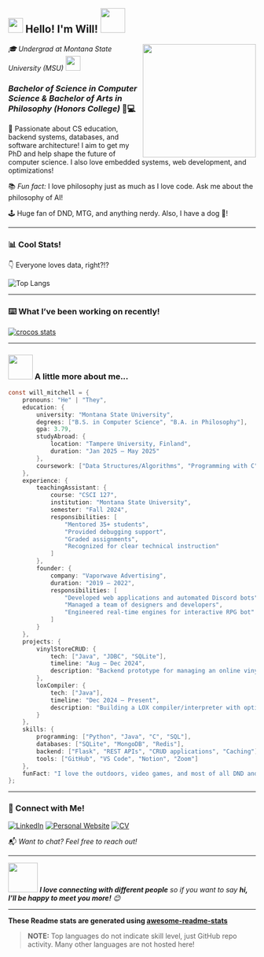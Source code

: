 <h2><img src="https://emojis.slackmojis.com/emojis/images/1531849430/4246/blob-sunglasses.gif?1531849430" width="30"/> Hello! I'm Will! <img src="https://gifdb.com/images/high/coding-animated-laptop-flow-stream-ja04010rm5o68zfk.webp" width="50"></h2>

<img align='right' src="https://media.giphy.com/media/M9gbBd9nbDrOTu1Mqx/giphy.gif" width="230">

<p><em>🎓 Undergrad at Montana State University (MSU) <img src="https://media.giphy.com/media/WUlplcMpOCEmTGBtBW/giphy.gif" width="30"></em></p>

### ***Bachelor of Science in Computer Science & Bachelor of Arts in Philosophy (Honors College)*** 🧠💻

🚀 Passionate about CS education, backend systems, databases, and software architecture! I aim to get my PhD and help shape the future of computer science. I also love embedded systems, web development, and optimizations! 

📚 *Fun fact:* I love philosophy just as much as I love code. Ask me about the philosophy of AI! 

🕹️ Huge fan of DND, MTG, and anything nerdy. Also, I have a dog 🐶!  
___

### 📊 Cool Stats!  
👇 Everyone loves data, right?!?

![Top Langs](https://github-readme-stats.vercel.app/api/top-langs/?username=newtlycroco&theme=radical)

___

### ⌨️ What I’ve been working on recently! 
[![crocos stats](https://github-readme-stats.vercel.app/api/wakatime?username=newtlycroco)](https://github.com/anuraghazra/github-readme-stats)

___

### <img src="https://gifdb.com/images/high/coding-animated-laptop-flow-stream-ja04010rm5o68zfk.webp" width="50"> A little more about me...

```c
const will_mitchell = {
    pronouns: "He" | "They",
    education: {
        university: "Montana State University",
        degrees: ["B.S. in Computer Science", "B.A. in Philosophy"],
        gpa: 3.79,
        studyAbroad: {
            location: "Tampere University, Finland",
            duration: "Jan 2025 – May 2025"
        },
        coursework: ["Data Structures/Algorithms", "Programming with C", "Database Systems", "Calculus", "Logic", "Web Design"]
    },
    experience: {
        teachingAssistant: {
            course: "CSCI 127",
            institution: "Montana State University",
            semester: "Fall 2024",
            responsibilities: [
                "Mentored 35+ students",
                "Provided debugging support",
                "Graded assignments",
                "Recognized for clear technical instruction"
            ]
        },
        founder: {
            company: "Vaporwave Advertising",
            duration: "2019 – 2022",
            responsibilities: [
                "Developed web applications and automated Discord bots",
                "Managed a team of designers and developers",
                "Engineered real-time engines for interactive RPG bot"
            ]
        }
    },
    projects: {
        vinylStoreCRUD: {
            tech: ["Java", "JDBC", "SQLite"],
            timeline: "Aug – Dec 2024",
            description: "Backend prototype for managing an online vinyl store"
        },
        loxCompiler: {
            tech: ["Java"],
            timeline: "Dec 2024 – Present",
            description: "Building a LOX compiler/interpreter with optimizations"
        }
    },
    skills: {
        programming: ["Python", "Java", "C", "SQL"],
        databases: ["SQLite", "MongoDB", "Redis"],
        backend: ["Flask", "REST APIs", "CRUD applications", "Caching"],
        tools: ["GitHub", "VS Code", "Notion", "Zoom"]
    },
    funFact: "I love the outdoors, video games, and most of all DND and MTG!"
};
```
___

### 🔗 Connect with Me!

[![LinkedIn](https://img.shields.io/badge/LinkedIn-blue?logo=linkedin&style=for-the-badge)](https://www.linkedin.com/in/YOUR-LINKEDIN)
[![Personal Website](https://img.shields.io/badge/Portfolio-Website-orange?style=for-the-badge)](https://YOUR-WEBSITE)
[![CV](https://img.shields.io/badge/View%20My%20CV-green?style=for-the-badge)](https://YOUR-CV-LINK)

📬 *Want to chat? Feel free to reach out!* 
___

<img src="https://media.giphy.com/media/LnQjpWaON8nhr21vNW/giphy.gif" width="60"> <em><b>I love connecting with different people</b> so if you want to say <b>hi, I'll be happy to meet you more!</b> 😊</em>

---

**These Readme stats are generated using [awesome-readme-stats](https://github.com/anmol098/waka-readme-stats)**

> **NOTE:** Top languages do not indicate skill level, just GitHub repo activity. Many other languages are not hosted here!
